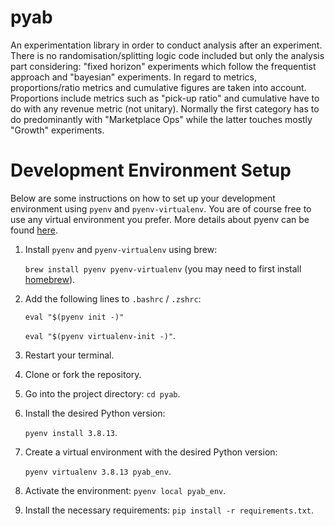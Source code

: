 # pyab
An experimentation library in order to conduct analysis after an experiment.
There is no randomisation/splitting logic code included but only the analysis part considering: 
   "fixed horizon" experiments which follow the frequentist approach and
   "bayesian" experiments. 
In regard to metrics, proportions/ratio metrics and cumulative figures are taken into account.
Proportions include metrics such as "pick-up ratio" and cumulative have to do with any revenue metric (not unitary). Normally the first category has to do predominantly with "Marketplace Ops" while the latter touches mostly "Growth" experiments. 

# Development Environment Setup
Below are some instructions on how to set up your development environment using `pyenv` and `pyenv-virtualenv`. You are of course free to use any virtual environment you prefer. More details about pyenv can be found [here](https://realpython.com/intro-to-pyenv).
1. Install `pyenv` and `pyenv-virtualenv` using brew:

   `brew install pyenv pyenv-virtualenv` (you may need to first install [homebrew](https://brew.sh/)).
2. Add the following lines to `.bashrc` / `.zshrc`:

   `eval "$(pyenv init -)"`

   `eval "$(pyenv virtualenv-init -)"`.
3. Restart your terminal.
4. Clone or fork the repository.
5. Go into the project directory: `cd pyab`.
6. Install the desired Python version:

   `pyenv install 3.8.13`.
7. Create a virtual environment with the desired Python version:

   `pyenv virtualenv 3.8.13 pyab_env`.
7. Activate the environment: `pyenv local pyab_env`.
8. Install the necessary requirements: `pip install -r requirements.txt`.
